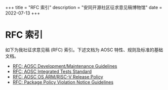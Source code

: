 +++
title = "RFC 索引"
description = "安同开源社区征求意见稿博物馆"
date = 2022-07-13
+++

RFC 索引
========

如下为我社征求意见稿 (RFC) 索引。下述文档为 AOSC 特性、规则及标准的基础文档。

- [RFC: AOSC Development/Maintenance Guidelines](https://docs.google.com/document/d/1PTUldyg88yyuYsewpbtvvTk2MCQ_Toy3cEGmrxeOXpk/)
- [RFC: AOSC Integrated Tests Standard](https://docs.google.com/document/d/1RHzh80WpREPrxN72-MtpXLKP9OnA_QbBjJP86TRDkQA/)
- [RFC: AOSC OS ARM/RISC-V Release Policy](https://docs.google.com/document/d/1jbRz3ZYgKZokHC9jpHDfYccTnLDt1rw3xXMS-HEGMbU/)
- [RFC: Package Policy Violation Notice Guidelines](https://docs.google.com/document/d/1TBtWwNYjsXopRo-ZddHTbNtPVJqEjnSXzNfO7Y7ouMw/)

